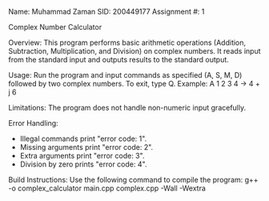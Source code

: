 Name: Muhammad Zaman
SID: 200449177
Assignment #: 1

Complex Number Calculator

Overview:
This program performs basic arithmetic operations (Addition, Subtraction, Multiplication, and Division) on complex numbers. It reads input from the standard input and outputs results to the standard output.

Usage:
Run the program and input commands as specified (A, S, M, D) followed by two complex numbers.
To exit, type Q.
Example:
A 1 2 3 4 -> 4 + j 6

Limitations:
The program does not handle non-numeric input gracefully.

Error Handling:
- Illegal commands print "error code: 1".
- Missing arguments print "error code: 2".
- Extra arguments print "error code: 3".
- Division by zero prints "error code: 4".

Build Instructions:
Use the following command to compile the program:
g++ -o complex_calculator main.cpp complex.cpp -Wall -Wextra
